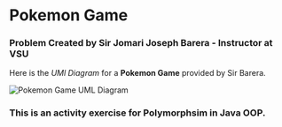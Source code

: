 # Pokemon Game
### Problem Created by Sir Jomari Joseph Barera - Instructor at VSU

Here is the *UMl Diagram* for a **Pokemon Game** provided by Sir Barera.

![Pokemon Game UML Diagram](https://photos.app.goo.gl/nWP8YuR65dCX2BHq6)

### This is an activity exercise for Polymorphsim in Java OOP.
